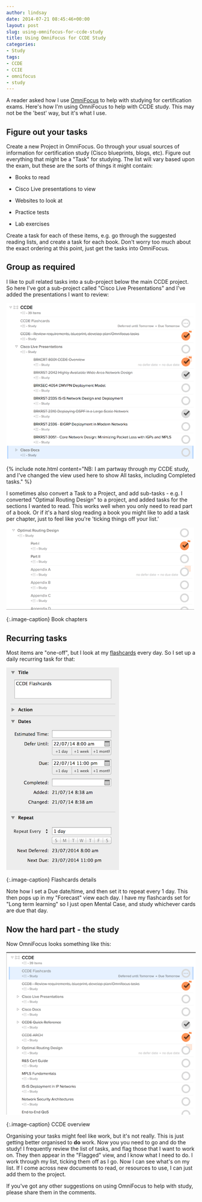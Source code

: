```yaml
---
author: lindsay
date: 2014-07-21 08:45:46+00:00
layout: post
slug: using-omnifocus-for-ccde-study
title: Using OmniFocus for CCDE Study
categories:
- Study
tags:
- CCDE
- CCIE
- omnifocus
- study
---
```


A reader asked how I use [OmniFocus](http://www.omnigroup.com/omnifocus/#omnifocus-mac-info) to help with studying for certification exams. Here's how I'm using OmniFocus to help with CCDE study. This may not be the 'best' way, but it's what I use.

## Figure out your tasks

Create a new Project in OmniFocus. Go through your usual sources of information for certification study (Cisco blueprints, blogs, etc). Figure out everything that might be a "Task" for studying. The list will vary based upon the exam, but these are the sorts of things it might contain:

* Books to read

* Cisco Live presentations to view

* Websites to look at

* Practice tests

* Lab exercises

Create a task for each of these items, e.g. go through the suggested reading lists, and create a task for each book. Don't worry too much about the exact ordering at this point, just get the tasks into OmniFocus.

## Group as required

I like to pull related tasks into a sub-project below the main CCDE project. So here I've got a sub-project called "Cisco Live Presentations" and I've added the presentations I want to review:

[![CCDE Sub-tasks](/assets/2014/07/ccde-subtasks.png)](/assets/2014/07/ccde-subtasks.png)

{% include note.html content="NB: I am partway through my CCDE study, and I've changed the view used here to show All tasks, including Completed tasks." %}

I sometimes also convert a Task to a Project, and add sub-tasks - e.g. I converted "Optimal Routing Design" to a project, and added tasks for the sections I wanted to read. This works well when you only need to read part of a book. Or if it's a hard slog reading a book you might like to add a task per chapter, just to feel like you're 'ticking things off your list.'

[![Book Chapters](/assets/2014/07/optimal-routing-design.png)](/assets/2014/07/optimal-routing-design.png)

{:.image-caption}
Book chapters

## Recurring tasks

Most items are "one-off", but I look at my [flashcards](http://www.mentalcaseapp.com/) every day. So I set up a daily recurring task for that:

[![flashcards task](/assets/2014/07/flashcards-task.png)](/assets/2014/07/flashcards-task.png)

{:.image-caption}
Flashcards details

Note how I set a Due date/time, and then set it to repeat every 1 day. This then pops up in my "Forecast" view each day. I have my flashcards set for "Long term learning" so I just open Mental Case, and study whichever cards are due that day.

## Now the hard part - the study

Now OmniFocus looks something like this:

[![CCDE Overview](/assets/2014/07/CCDE-Overview.png)](/assets/2014/07/CCDE-Overview.png)

{:.image-caption}
CCDE overview

Organising your tasks might feel like work, but it's not really. This is just getting better organised to **do** work. Now you you need to go and do the study! I frequently review the list of tasks, and flag those that I want to work on. They then appear in the "Flagged" view, and I know what I need to do. I work through my list, ticking them off as I go. Now I can see what's on my list. If I come across new documents to read, or resources to use, I can just add them to the project.

If you've got any other suggestions on using OmniFocus to help with study, please share them in the comments.

